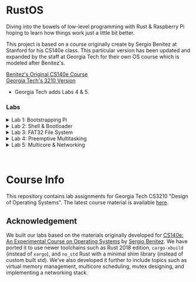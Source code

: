 # RustOS
Diving into the bowels of low-level programming with Rust & Raspberry Pi hoping to learn how things work just a little bit better.

This project is based on a course originally create by Sergio Benitez at Stanford for his CS140e class.  This particular version has been updated and expanded by the staff at Georgia Tech for their own OS course which is modeled after Benitez's.  

[Benitez's Original CS140e Course](https://cs140e.sergio.bz/)  
[Georgia Tech's 3210 Version](https://tc.gts3.org/cs3210/2020/spring/index.html)
- Georgia Tech adds Labs 4 & 5.
### Labs
<details>
    <summary>Lab 1: Bootstrapping Pi</summary>

- [x] Phase 0: Preflight Check
- [x] Phase 1: Baking Pi
- [x] Phase 2: LED There Be Light
- [x] Phase 3: Shining C
- [x] Phase 4: Rusting Away
</details>

<details>
<summary>Lab 2: Shell & Bootloader</summary>

- [x] Phase 1: Oxidation
- [ ] Phase 2: Not a Seashell  
- [ ] Phase 3: Boot 'em up
</details>

<details>
<summary>Lab 3: FAT32 File System</summary>

- [ ] Phase 0: Getting Started
- [ ] Phase 1: Memory Lane 
- [ ] Phase 2: 32-bit Lipids
- [ ] Phase 3: Saddle Up
- [ ] Phase 4: Mo'sh
</details>

<details>
<summary>Lab 4: Preemptive Multitasking</summary>

- [ ] Phase 0: Getting Started
- [ ] Phase 1: ARM and a Leg
- [ ] Phase 2: It's a Process
- [ ] Phase 3: Memory Management Unit
- [ ] Phase 4: Programs In The Disk 
</details>

<details>
<summary>Lab 5: Multicore & Networking</summary>

- [ ] Phase 0: Getting Started
- [ ] Phase 1: Enabling Multicore
- [ ] Phase 2: TCP Networking
- [ ] Phase 3: Echo Server
</details>

&nbsp;
&nbsp;

# Course Info

This repository contains lab assignments for Georgia Tech CS3210 "Design of Operating Systems".
The latest course material is available [here](https://tc.gts3.org/cs3210/2020/spring/index.html).

## Acknowledgement

We built our labs based on the materials originally developed for
[CS140e: An Experimental Course on Operating Systems](https://cs140e.sergio.bz/)
by [Sergio Benitez](https://sergio.bz/).
We have ported it to use newer toolchains such as Rust 2018 edition,
`cargo-xbuild` (instead of `xargo`), and `no_std` Rust with a minimal shim library
(instead of custom built std).
We’ve also developed it further to include topics such as virtual memory management, multicore scheduling, mutex designing, and implementing a networking stack.
